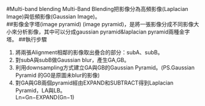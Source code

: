 #Multi-band blending
Multi-Band Blending把影像分為高頻影像(Laplacian Image)與低頻影像(Gaussian Image)。</br>
##影像金字塔(image pyramid)
(image pyramid)，是將一張影像分成不同影像大小來分析影像，其中可以分成gaussian pyramid&laplacian pyramid兩種金字塔。
##執行步驟
1. 將兩張Alignment相鄰的影像取出疊合的部分：subA、subB。
2. 對subA與subB做Gaussian blur，產生GA,GB。
3. 利用downsampling方式建立GA與GB的Gaussian Pyramid。(PS.Gaussian Pyramid 的G0是原圖未blur的影像)
4. 對GA與GB兩個pyramid經由EXPAND和SUBTRACT得到Laplacian Pyramid，LA與LB。</br>
Ln=Gn−EXPAND(Gn−1)</br>
